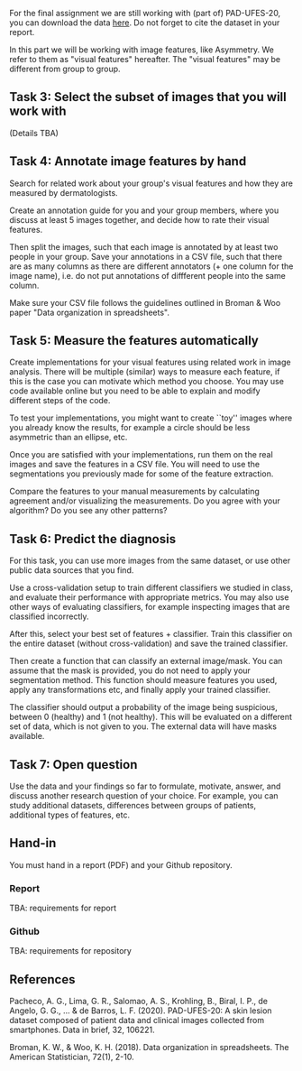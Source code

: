 For the final assignment we are still working with (part of) PAD-UFES-20, you can download the data [here](https://data.mendeley.com/datasets/zr7vgbcyr2/1). Do not forget to cite the dataset in your report. 

In this part we will be working with image features, like Asymmetry. We refer to them as "visual features" hereafter. The "visual features" may be different from group to group. 


## Task 3: Select the subset of images that you will work with

(Details TBA)


## Task 4: Annotate image features by hand

Search for related work about your group's visual features and how they are measured by dermatologists. 

Create an annotation guide for you and your group members, where you discuss at least 5 images together, and decide how to rate their visual features. 

Then split the images, such that each image is annotated by at least two people in your group. Save your annotations in a CSV file, such that there are as many columns as there are different annotators (+ one column for the image name), i.e. do not put annotations of diffferent people into the same column. 

Make sure your CSV file follows the guidelines outlined in Broman & Woo paper "Data organization in spreadsheets".  


## Task 5: Measure the features automatically

Create implementations for your visual features using related work in image analysis. There will be multiple (similar) ways to measure each feature, if this is the case you can motivate which method you choose. You may use code available online but you need to be able to explain and modify different steps of the code.

To test your implementations, you might want to create ``toy'' images where you already know the results, for example a circle should be less asymmetric than an ellipse, etc. 

Once you are satisfied with your implementations, run them on the real images and save the features in a CSV file. You will need to use the segmentations you previously made for some of the feature extraction.

Compare the features to your manual measurements by calculating agreement and/or visualizing the measurements. Do you agree with your algorithm? Do you see any other patterns?


## Task 6: Predict the diagnosis

For this task, you can use more images from the same dataset, or use other public data sources that you find. 

Use a cross-validation setup to train different classifiers we studied in class, and evaluate their performance with appropriate metrics. You may also use other ways of evaluating classifiers, for example inspecting images that are classified incorrectly. 

After this, select your best set of features + classifier. Train this classifier on the entire dataset (without cross-validation) and save the trained classifier. 

Then create a function that can classify an external image/mask. You can assume that the mask is provided, you do not need to apply your segmentation method. This function should measure features you used, apply any transformations etc, and finally apply your trained classifier. 

The classifier should output a probability of the image being suspicious, between 0 (healthy) and 1 (not healthy). This will be evaluated on a different set of data, which is not given to you. The external data will have masks available.


## Task 7: Open question

Use the data and your findings so far to formulate, motivate, answer, and discuss another research question of your choice. For example, you can study additional datasets, differences between groups of patients, additional types of features, etc. 


## Hand-in

You must hand in a report (PDF) and your Github repository. 

### Report

TBA: requirements for report

### Github

TBA: requirements for repository


## References

Pacheco, A. G., Lima, G. R., Salomao, A. S., Krohling, B., Biral, I. P., de Angelo, G. G., ... & de Barros, L. F. (2020). PAD-UFES-20: A skin lesion dataset composed of patient data and clinical images collected from smartphones. Data in brief, 32, 106221.

Broman, K. W., & Woo, K. H. (2018). Data organization in spreadsheets. The American Statistician, 72(1), 2-10.
